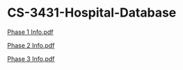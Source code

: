# CS-3431-Hospital-Database


[Phase 1 Info.pdf](https://github.com/aburke921/CS-3431-Hospital-Database/files/6580707/Phase.1.Info.pdf)

[Phase 2 Info.pdf](https://github.com/aburke921/CS-3431-Hospital-Database/files/6580709/Phase.2.Info.pdf)

[Phase 3 Info.pdf](https://github.com/aburke921/CS-3431-Hospital-Database/files/6580704/Phase.3.Info.pdf)


